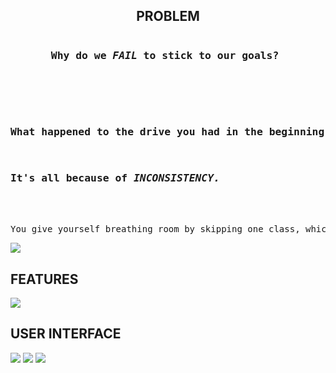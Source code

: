 <h2 style = "text-align : center">PROBLEM</h2>
<pre>
<h3 style = "text-align : center;">Why do we <em>FAIL</em> to stick to our goals? <h3>
<br>
<h3 style = "text-align : center;">What happened to the drive you had in the beginning?</h3>
<h3>It's all because of <em>INCONSISTENCY.</em> </h3>
<br>
You give yourself breathing room by skipping one class, which validates skipping two.. validating more and more
</pre>

<img src="Imgs/Problem.png"></img>

<h2>FEATURES</h2>
<img src = "Imgs/Features.png"></img>

<h2>USER INTERFACE</h2>
<img src = "Imgs/Schedule.png"></img>
<img src = "Imgs/Home.png"></img>
<img src = "Imgs/StatsSummary.png"></img>

